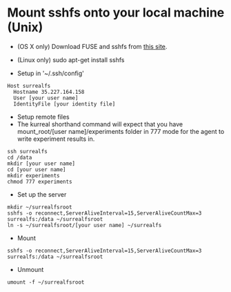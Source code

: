 # Mount sshfs onto your local machine (Unix)

* (OS X only) Download FUSE and sshfs from [this site](https://osxfuse.github.io).
* (Linux only) sudo apt-get install sshfs

* Setup in '~/.ssh/config'
```
Host surrealfs
  Hostname 35.227.164.158
  User [your user name]
  IdentityFile [your identity file]
```

* Setup remote files
* The kurreal shorthand command will expect that you have mount_root/[user name]/experiments folder in 777 mode for the agent to write experiment results in.
```
ssh surrealfs
cd /data
mkdir [your user name]
cd [your user name]
mkdir experiments
chmod 777 experiments
```

* Set up the server
```
mkdir ~/surrealfsroot
sshfs -o reconnect,ServerAliveInterval=15,ServerAliveCountMax=3 surrealfs:/data ~/surrealfsroot
ln -s ~/surrealfsroot/[your user name] ~/surrealfs
```

* Mount
```
sshfs -o reconnect,ServerAliveInterval=15,ServerAliveCountMax=3 surrealfs:/data ~/surrealfsroot
```

* Unmount
```
umount -f ~/surrealfsroot
```
